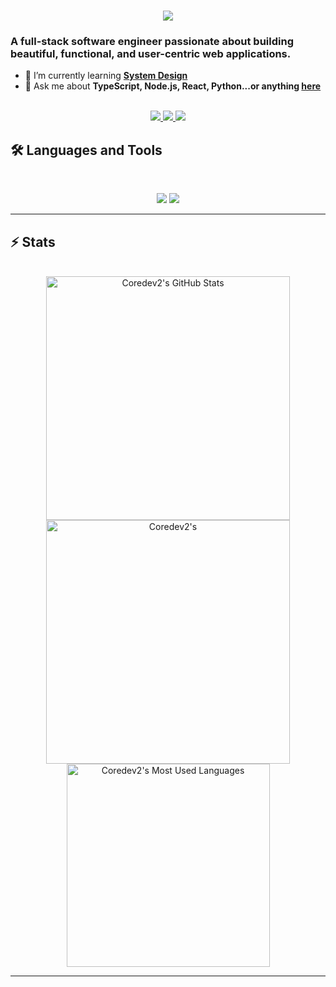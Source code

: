 <h1 align="center">
    <img src="https://readme-typing-svg.herokuapp.com/?font=Press+Start+2P&size=48&center=true&vCenter=true&width=500&height=70&color=4493F8&duration=4000&lines=Hi+There!+👋;+I'm+Abdullah+Elshmoty;" />
</h1>

### A full-stack software engineer passionate about building beautiful, functional, and user-centric web applications.

- 🌱 I’m currently learning **[System Design](https://blog.bytebytego.com/p/free-system-design-pdf-158-pages)**
- 💬 Ask me about **TypeScript, Node.js, React, Python...or anything [here](https://github.com/coredev2/coredev2/issues)**

<br>

<div align="center">
  <a href="mailto:abdullahelshmoty@gmail.com">
    <img src="https://img.shields.io/badge/Gmail-333333?style=for-the-badge&logo=gmail&logoColor=red" />
  </a>
  <a href="https://linkedin.com/in/abdullah-elshmoty" target="_blank">
    <img src="https://img.shields.io/badge/LinkedIn-0077B5?style=for-the-badge&logo=linkedin&logoColor=white" target="_blank" />
  </a>
  <a href="https://leetcode.com/u/scoredevil/" target="_blank">
    <img src="https://img.shields.io/badge/LeetCode-000000?style=for-the-badge&logo=LeetCode&logoColor=" target="_blank" />
  </a>
  
</div>

## 🛠️ Languages and Tools

<br>

<p align="center">
  <img src="https://skillicons.dev/icons?i=ts,python,nodejs,react,nextjs,mongodb,postgres,prisma" />
  <img src="https://skillicons.dev/icons?i=html,css,pug,tailwind,js,redux,aws,git,postman,figma" />
</p>

<hr>

## ⚡️ Stats

<br>

<div align=center>
  <img width=390 src="https://github-readme-stats.vercel.app/api?username=coredev2&theme=transparent&count_private=true&show_icons=true&rank_icon=github&locale=en" alt="Coredev2's GitHub Stats" />
  <img width=390 src="https://github-readme-streak-stats.herokuapp.com/?user=coredev2&theme=transparent&count_private=true&border_radius=10&locale=en" alt="Coredev2's" />
  <img width=325 src="https://github-readme-stats.vercel.app/api/top-langs?username=coredev2&theme=transparent&layout=donut&hide=css&langs_count=8&border_radius=10&show_icons=true&locale=en" alt="Coredev2's Most Used Languages" />
</div>

<hr>
